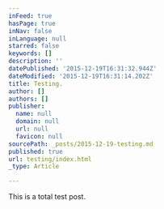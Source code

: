 ```yaml
---
inFeed: true
hasPage: true
inNav: false
inLanguage: null
starred: false
keywords: []
description: ''
datePublished: '2015-12-19T16:31:32.944Z'
dateModified: '2015-12-19T16:31:14.202Z'
title: Testing.
author: []
authors: []
publisher:
  name: null
  domain: null
  url: null
  favicon: null
sourcePath: _posts/2015-12-19-testing.md
published: true
url: testing/index.html
_type: Article

---
```

This is a total test post.